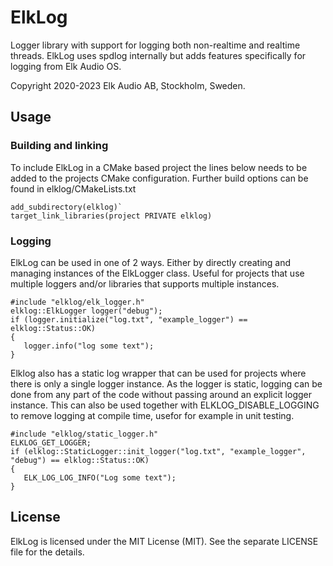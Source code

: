# ElkLog
Logger library with support for logging both non-realtime and realtime threads. ElkLog uses spdlog internally but adds features specifically for logging from Elk Audio OS. 

Copyright 2020-2023 Elk Audio AB, Stockholm, Sweden.

## Usage

### Building and linking
To include ElkLog in a CMake based project the lines below needs to be added to the projects CMake configuration. Further build options can be found in elklog/CMakeLists.txt
```
add_subdirectory(elklog)`
target_link_libraries(project PRIVATE elklog)
```

### Logging
ElkLog can be used in one of 2 ways. Either by directly creating and managing instances of the ElkLogger class. Useful for projects that use multiple loggers and/or libraries that supports multiple instances.
``` 
#include "elklog/elk_logger.h"
elklog::ElkLogger logger("debug");
if (logger.initialize("log.txt", "example_logger") == elklog::Status::OK)
{
   logger.info("log some text");
}  
```
Elklog also has a static log wrapper that can be used for projects where there is only a single logger instance. As the logger is static, logging can be done from any part of the code without passing around an explicit logger instance. 
This can also be used together with ELKLOG_DISABLE_LOGGING to remove logging at compile time, usefor for example in unit testing.

```
#include "elklog/static_logger.h"
ELKLOG_GET_LOGGER;
if (elklog::StaticLogger::init_logger("log.txt", "example_logger", "debug") == elklog::Status::OK)
{
   ELK_LOG_LOG_INFO("Log some text");
}
```
## License

ElkLog is licensed under the MIT License (MIT). See the separate LICENSE file for the details. 
